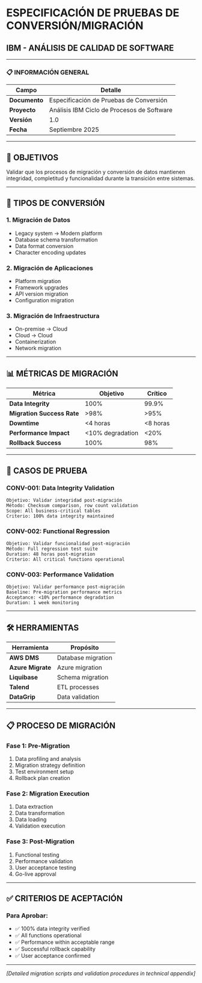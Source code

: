 # ESPECIFICACIÓN DE PRUEBAS DE CONVERSIÓN/MIGRACIÓN
## IBM - ANÁLISIS DE CALIDAD DE SOFTWARE

---

### 📋 **INFORMACIÓN GENERAL**

| **Campo** | **Detalle** |
|-----------|-------------|
| **Documento** | Especificación de Pruebas de Conversión |
| **Proyecto** | Análisis IBM Ciclo de Procesos de Software |
| **Versión** | 1.0 |
| **Fecha** | Septiembre 2025 |

---

## 🎯 **OBJETIVOS**

Validar que los procesos de migración y conversión de datos mantienen integridad, completitud y funcionalidad durante la transición entre sistemas.

---

## 🔄 **TIPOS DE CONVERSIÓN**

### **1. Migración de Datos**
- Legacy system → Modern platform
- Database schema transformation
- Data format conversion
- Character encoding updates

### **2. Migración de Aplicaciones**
- Platform migration
- Framework upgrades
- API version migration
- Configuration migration

### **3. Migración de Infraestructura**
- On-premise → Cloud
- Cloud → Cloud
- Containerization
- Network migration

---

## 📊 **MÉTRICAS DE MIGRACIÓN**

| **Métrica** | **Objetivo** | **Crítico** |
|-------------|--------------|-------------|
| **Data Integrity** | 100% | 99.9% |
| **Migration Success Rate** | >98% | >95% |
| **Downtime** | <4 horas | <8 horas |
| **Performance Impact** | <10% degradation | <20% |
| **Rollback Success** | 100% | 98% |

---

## 🧪 **CASOS DE PRUEBA**

### **CONV-001: Data Integrity Validation**
```
Objetivo: Validar integridad post-migración
Método: Checksum comparison, row count validation
Scope: All business-critical tables
Criterio: 100% data integrity maintained
```

### **CONV-002: Functional Regression**
```
Objetivo: Validar funcionalidad post-migración
Método: Full regression test suite
Duration: 48 horas post-migration
Criterio: All critical functions operational
```

### **CONV-003: Performance Validation**
```
Objetivo: Validar performance post-migración
Baseline: Pre-migration performance metrics
Acceptance: <10% performance degradation
Duration: 1 week monitoring
```

---

## 🛠️ **HERRAMIENTAS**

| **Herramienta** | **Propósito** |
|-----------------|---------------|
| **AWS DMS** | Database migration |
| **Azure Migrate** | Azure migration |
| **Liquibase** | Schema migration |
| **Talend** | ETL processes |
| **DataGrip** | Data validation |

---

## 📋 **PROCESO DE MIGRACIÓN**

### **Fase 1: Pre-Migration**
1. Data profiling and analysis
2. Migration strategy definition
3. Test environment setup
4. Rollback plan creation

### **Fase 2: Migration Execution**
1. Data extraction
2. Data transformation
3. Data loading
4. Validation execution

### **Fase 3: Post-Migration**
1. Functional testing
2. Performance validation
3. User acceptance testing
4. Go-live approval

---

## ✅ **CRITERIOS DE ACEPTACIÓN**

### **Para Aprobar:**
- ✅ 100% data integrity verified
- ✅ All functions operational
- ✅ Performance within acceptable range
- ✅ Successful rollback capability
- ✅ User acceptance confirmed

---

*[Detailed migration scripts and validation procedures in technical appendix]*